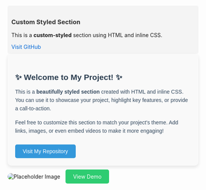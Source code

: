 <div style="background-color: #f4f4f4; padding: 10px; border-radius: 5px;">
  <h3 style="color: #333;">Custom Styled Section</h3>
  <p>This is a <strong>custom-styled</strong> section using HTML and inline CSS.</p>
  <a href="https://github.com" style="color: #0366d6; text-decoration: none;">Visit GitHub</a>
</div>

<div style="font-family: Arial, sans-serif; background-color: #f9f9f9; padding: 20px; border-radius: 10px; box-shadow: 0 4px 8px rgba(0, 0, 0, 0.1);">
  <h2 style="color: #2c3e50; margin-bottom: 15px;">✨ Welcome to My Project! ✨</h2>
  <p style="color: #34495e; line-height: 1.6;">
    This is a <strong>beautifully styled section</strong> created with HTML and inline CSS. You can use it to showcase your project, highlight key features, or provide a call-to-action.
  </p>
  <p style="color: #34495e; line-height: 1.6;">
    Feel free to customize this section to match your project's theme. Add links, images, or even embed videos to make it more engaging!
  </p>
  <a href="https://github.com/your-username/your-repo" style="display: inline-block; background-color: #3498db; color: white; padding: 10px 20px; text-decoration: none; border-radius: 5px; margin-top: 10px;">
    Visit My Repository
  </a>
</div>

<img src="https://via.placeholder.com/150" alt="Placeholder Image" style="border-radius: 10px; margin-bottom: 15px;">

<a href="https://your-project-demo.com" style="display: inline-block; background-color: #2ecc71; color: white; padding: 10px 20px; text-decoration: none; border-radius: 5px; margin-top: 10px; margin-left: 10px;">
  View Demo
</a>
